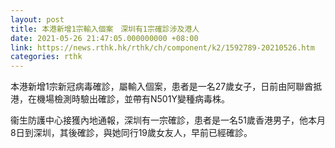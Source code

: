 ```yaml
---
layout: post
title: 本港新增1宗輸入個案　深圳有1宗確診涉及港人
date: 2021-05-26 21:47:05.000000000 +08:00
link: https://news.rthk.hk/rthk/ch/component/k2/1592789-20210526.htm
categories: rthk
---
```


本港新增1宗新冠病毒確診，屬輸入個案，患者是一名27歲女子，日前由阿聯酋抵港，在機場檢測時驗出確診，並帶有N501Y變種病毒株。

衞生防護中心接獲內地通報，深圳有一宗確診，患者是一名51歲香港男子，他本月8日到深圳，其後確診，與她同行19歲女友人，早前已經確診。
